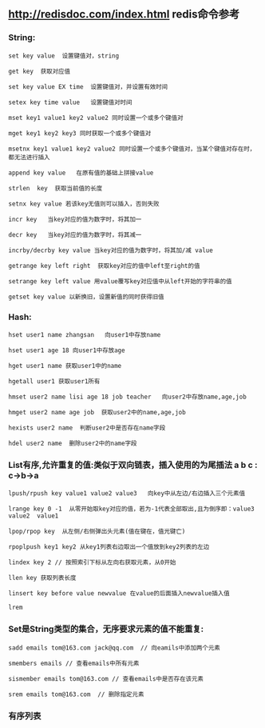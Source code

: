 ## http://redisdoc.com/index.html  redis命令参考


### String:
	set key value  设置键值对，string

	get key  获取对应值

	set key value EX time  设置键值对，并设置有效时间

	setex key time value   设置键值对时间

	mset key1 value1 key2 value2 同时设置一个或多个键值对

	mget key1 key2 key3 同时获取一个或多个键值对
	
	msetnx key1 value1 key2 value2 同时设置一个或多个键值对，当某个键值对存在时，都无法进行插入

	append key value   在原有值的基础上拼接value

	strlen  key  获取当前值的长度

	setnx key value 若该key无值则可以插入，否则失败

	incr key   当key对应的值为数字时，将其加一

	decr key   当key对应的值为数字时，将其减一

	incrby/decrby key value 当key对应的值为数字时，将其加/减 value

	getrange key left right  获取key对应的值中left至right的值
	
	setrange key left value 用value覆写key对应值中从left开始的字符串的值

	getset key value 以新换旧，设置新值的同时获得旧值


### Hash:
	hset user1 name zhangsan   向user1中存放name

	hset user1 age 18 向user1中存放age

	hget user1 name 获取user1中的name

	hgetall user1 获取user1所有

	hmset user2 name lisi age 18 job teacher   向user2中存放name,age,job

	hmget user2 name age job  获取user2中的name,age,job

	hexists user2 name  判断user2中是否存在name字段

	hdel user2 name  删除user2中的name字段

### List有序,允许重复的值:类似于双向链表，插入使用的为尾插法  a b c : c->b->a 
	lpush/rpush key value1 value2 value3   向key中从左边/右边插入三个元素值
	
	lrange key 0 -1  从零开始取key对应的值，若为-1代表全部取出,且为倒序即：value3  value2  value1

	lpop/rpop key  从左侧/右侧弹出头元素(值在键在，值光键亡)
	
	rpoplpush key1 key2 从key1列表右边取出一个值放到key2列表的左边

	lindex key 2 // 按照索引下标从左向右获取元素，从0开始
	
	llen key 获取列表长度

	linsert key before value newvalue 在value的后面插入newvalue插入值

	lrem

### Set是String类型的集合，无序要求元素的值不能重复:
	sadd emails tom@163.com jack@qq.com  // 向eamils中添加两个元素

	smembers emails // 查看emails中所有元素

	sismember emails tom@163.com // 查看emails中是否存在该元素

	srem emails tom@163.com  // 删除指定元素

### 有序列表